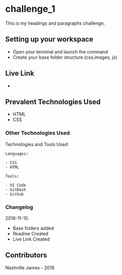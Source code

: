 # challenge_1
This is my headings and paragraphs challenge.

## Setting up your workspace

- Open your terminal and launch the command
- Create your base folder structure (css,images, js)

## Live Link
- 

## Prevalent Technologies Used

 - HTML
 - CSS


### Other Technologies Used

Technologies and Tools Used:

```
Languages:

- CSS
- HTML

```
```
Tools:

- VS Code
- GitBash
- Github

```

### Changelog

2018-11-15:
- Base folders added
- Readme Created
- Live Link Created

## Contributors

Nashville James - 2018
